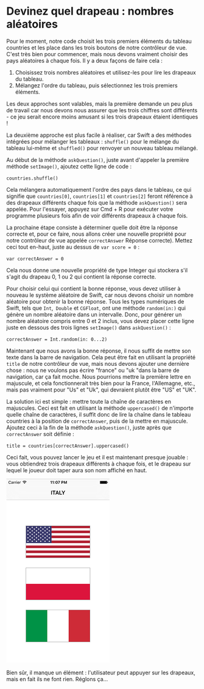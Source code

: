 # Devinez quel drapeau : nombres aléatoires

Pour le moment, notre code choisit les trois premiers éléments du tableau countries et les place dans les trois boutons de notre contrôleur de vue. C'est très bien pour commencer, mais nous devons vraiment choisir des pays aléatoires à chaque fois. Il y a deux façons de faire cela :

1. Choisissez trois nombres aléatoires et utilisez-les pour lire les drapeaux du tableau.
2. Mélangez l'ordre du tableau, puis sélectionnez les trois premiers éléments.

Les deux approches sont valables, mais la première demande un peu plus de travail car nous devons nous assurer que les trois chiffres sont différents - ce jeu serait encore moins amusant si les trois drapeaux étaient identiques !

La deuxième approche est plus facile à réaliser, car Swift a des méthodes intégrées pour mélanger les tableaux : `shuffle()` pour le mélange du tableau lui-même et `shuffled()` pour renvoyer un nouveau tableau mélangé.

Au début de la méthode `askQuestion()`, juste avant d'appeler la première méthode `setImage()`, ajoutez cette ligne de code :

    countries.shuffle()

Cela mélangera automatiquement l'ordre des pays dans le tableau, ce qui signifie que `countries[0]`, `countries[1]` et `countries[2]` feront référence à des drapeaux différents chaque fois que la méthode `askQuestion()` sera appelée. Pour l'essayer, appuyez sur Cmd + R pour exécuter votre programme plusieurs fois afin de voir différents drapeaux à chaque fois.

La prochaine étape consiste à déterminer quelle doit être la réponse correcte et, pour ce faire, nous allons créer une nouvelle propriété pour notre contrôleur de vue appelée `correctAnswer` Réponse correcte). Mettez ceci tout en-haut, juste au dessus de `var score = 0` :

    var correctAnswer = 0

Cela nous donne une nouvelle propriété de type Integer qui stockera s'il s'agit du drapeau 0, 1 ou 2 qui contient la réponse correcte.

Pour choisir celui qui contient la bonne réponse, vous devez utiliser à nouveau le système aléatoire de Swift, car nous devons choisir un nombre aléatoire pour obtenir la bonne réponse. Tous les types numériques de Swift, tels que `Int`,` Double` et `CGFloat`, ont une méthode `random(in:)` qui génère un nombre aléatoire dans un intervalle. Donc, pour générer un nombre aléatoire compris entre 0 et 2 inclus, vous devez placer cette ligne juste en dessous des trois lignes `setImage()` dans `askQuestion()` :

    correctAnswer = Int.random(in: 0...2)

Maintenant que nous avons la bonne réponse, il nous suffit de mettre son texte dans la barre de navigation. Cela peut être fait en utilisant la propriété `title` de notre contrôleur de vue, mais nous devons ajouter une dernière chose : nous ne voulons pas écrire "france" ou "uk "dans la barre de navigation, car ça fait moche. Nous pourrions mettre la première lettre en majuscule, et cela fonctionnerait très bien pour la France, l'Allemagne, etc., mais pas vraiment pour "Us" et "Uk", qui devraient plutôt être "US" et "UK".

La solution ici est simple : mettre toute la chaîne de caractères en majuscules. Ceci est fait en utilisant la méthode `uppercased()` de n'importe quelle chaîne de caractères, il suffit donc de lire la chaîne dans le tableau countries à la position de `correctAnswer`, puis de la mettre en majuscule. Ajoutez ceci à la fin de la méthode `askQuestion()`, juste après que `correctAnswer` soit définie :

    title = countries[correctAnswer].uppercased()

Ceci fait, vous pouvez lancer le jeu et il est maintenant presque jouable : vous obtiendrez trois drapeaux différents à chaque fois, et le drapeau sur lequel le joueur doit taper aura son nom affiché en haut.

![Votre jeu pour le moment : trois drapeaux différents, avec une réponse correcte en haut.](2-12.png)

Bien sûr, il manque un élément : l'utilisateur peut appuyer sur les drapeaux, mais en fait ils ne font rien. Réglons ça…
